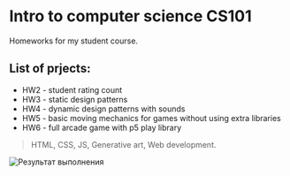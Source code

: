 # Intro to computer science CS101
Homeworks for my student course. 

## List of prjects:

- HW2 - student rating count
- HW3 - static design patterns
- HW4 - dynamic design patterns with sounds
- HW5 - basic moving mechanics for games without using extra libraries
- HW6 - full arcade game with p5 play library

> HTML, CSS, JS, Generative art, Web development.  

 ![Результат выполнения](CS101/HW3/image/asset.png) 
